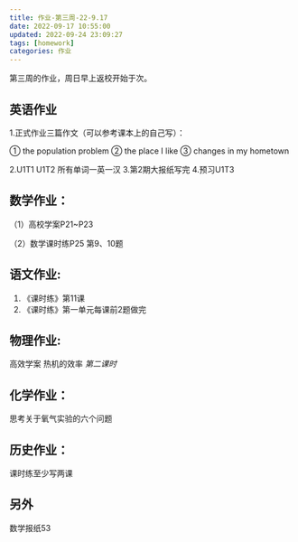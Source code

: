 ```yaml
---
title: 作业-第三周-22-9.17
date: 2022-09-17 10:55:00
updated: 2022-09-24 23:09:27
tags: [homework]
categories: 作业
---
```


第三周的作业，周日早上返校开始于次。
<!--more-->

## 英语作业

1.正式作业三篇作文（可以参考课本上的自己写）：

  ① the population problem
  ② the place I like
  ③ changes in my hometown

2.U1T1 U1T2 所有单词一英一汉
3.第2期大报纸写完
4.预习U1T3

## 数学作业：

（1）高校学案P21~P23

（2）数学课时练P25 第9、10题

## 语文作业:

1.  《课时练》第11课
2.  《课时练》第一单元每课前2题做完 

## 物理作业:

高效学案 热机的效率 *第二课时*

## 化学作业：

思考关于氧气实验的六个问题

## 历史作业：

课时练至少写两课

## 另外

数学报纸53
